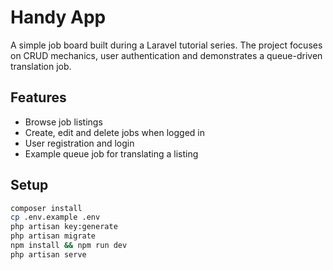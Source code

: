 # Handy App

A simple job board built during a Laravel tutorial series. The project focuses on CRUD mechanics, user authentication and demonstrates a queue-driven translation job.

## Features
- Browse job listings
- Create, edit and delete jobs when logged in
- User registration and login
- Example queue job for translating a listing

## Setup
```bash
composer install
cp .env.example .env
php artisan key:generate
php artisan migrate
npm install && npm run dev
php artisan serve
```

